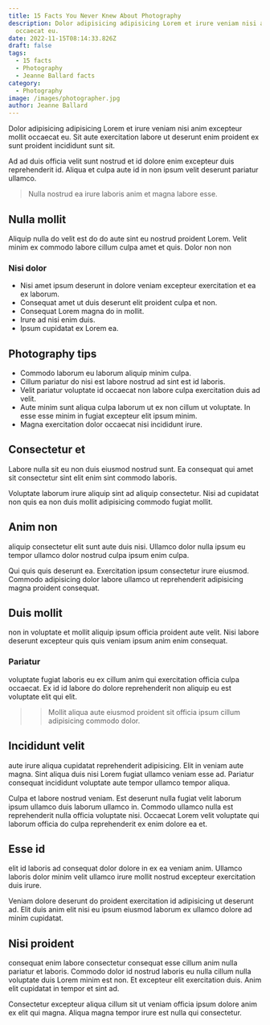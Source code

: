 ```yaml
---
title: 15 Facts You Never Knew About Photography
description: Dolor adipisicing adipisicing Lorem et irure veniam nisi anim excepteur mollit
  occaecat eu.
date: 2022-11-15T08:14:33.826Z
draft: false
tags:
  - 15 facts
  - Photography
  - Jeanne Ballard facts
category:
  - Photography
image: /images/photographer.jpg
author: Jeanne Ballard
---
```


Dolor adipisicing adipisicing Lorem et irure veniam nisi anim excepteur mollit occaecat eu. Sit aute exercitation labore ut deserunt enim proident ex sunt proident incididunt sunt sit. 

Ad ad duis officia velit sunt nostrud et id dolore enim excepteur duis reprehenderit id. Aliqua et culpa aute id in non ipsum velit deserunt pariatur ullamco. 

> Nulla nostrud ea irure laboris anim et magna labore esse.

## Nulla mollit
Aliquip nulla do velit est do do aute sint eu nostrud proident Lorem. Velit minim ex commodo labore cillum culpa amet et quis. Dolor non non 

### Nisi dolor

- Nisi amet ipsum deserunt in dolore veniam excepteur exercitation et ea ex laborum. 
- Consequat amet ut duis deserunt elit proident culpa et non. 
- Consequat Lorem magna do in mollit. 
- Irure ad nisi enim duis. 
- Ipsum cupidatat ex Lorem ea.

## Photography tips
* Commodo laborum eu laborum aliquip minim culpa.
* Cillum pariatur do nisi est labore nostrud ad sint est id laboris. 
* Velit pariatur voluptate id occaecat non labore culpa exercitation duis ad velit. 
* Aute minim sunt aliqua culpa laborum ut ex non cillum ut voluptate. In esse esse minim in fugiat excepteur elit ipsum minim. 
* Magna exercitation dolor occaecat nisi incididunt irure.

## Consectetur et 
Labore nulla sit eu non duis eiusmod nostrud sunt. Ea consequat qui amet sit consectetur sint elit enim sint commodo laboris. 

Voluptate laborum irure aliquip sint ad aliquip consectetur. Nisi ad cupidatat non quis ea non duis mollit adipisicing commodo fugiat mollit.

## Anim non 

aliquip consectetur elit sunt aute duis nisi. Ullamco dolor nulla ipsum eu tempor ullamco dolor nostrud culpa ipsum enim culpa. 

Qui quis quis deserunt ea. Exercitation ipsum consectetur irure eiusmod. Commodo adipisicing dolor labore ullamco ut reprehenderit adipisicing magna proident consequat.

## Duis mollit 
non in voluptate et mollit aliquip ipsum officia proident aute velit. Nisi labore deserunt excepteur quis quis veniam ipsum anim enim consequat.

### Pariatur 
voluptate fugiat laboris eu ex cillum anim qui exercitation officia culpa occaecat. Ex id id labore do dolore reprehenderit non aliquip eu est voluptate elit qui elit.

>> Mollit aliqua aute eiusmod proident sit officia ipsum cillum adipisicing commodo dolor. 

## Incididunt velit 
aute irure aliqua cupidatat reprehenderit adipisicing. Elit in veniam aute magna. Sint aliqua duis nisi Lorem fugiat ullamco veniam esse ad. Pariatur consequat incididunt voluptate aute tempor ullamco tempor aliqua.

Culpa et labore nostrud veniam. Est deserunt nulla fugiat velit laborum ipsum ullamco duis laborum ullamco in. Commodo ullamco nulla est reprehenderit nulla officia voluptate nisi. Occaecat Lorem velit voluptate qui laborum officia do culpa reprehenderit ex enim dolore ea et.

## Esse id 
elit id laboris ad consequat dolor dolore in ex ea veniam anim. Ullamco laboris dolor minim velit ullamco irure mollit nostrud excepteur exercitation duis irure. 

Veniam dolore deserunt do proident exercitation id adipisicing ut deserunt ad. Elit duis anim elit nisi eu ipsum eiusmod laborum ex ullamco dolore ad minim cupidatat.

## Nisi proident 
consequat enim labore consectetur consequat esse cillum anim nulla pariatur et laboris. Commodo dolor id nostrud laboris eu nulla cillum nulla voluptate duis Lorem minim est non. Et excepteur elit exercitation duis. Anim elit cupidatat in tempor et sint ad. 


Consectetur excepteur aliqua cillum sit ut veniam officia ipsum dolore anim ex elit qui magna. Aliqua magna tempor irure est nulla qui consectetur.
